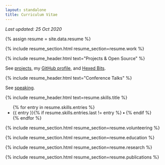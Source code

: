 ```yaml
---
layout: standalone
title: Curriculum Vitae
---
```


<p class="text-muted"><i>Last updated: 25 Oct 2020</i></p>

{% assign resume = site.data.resume %}

<!-- WORK -->

{% include resume_section.html resume_section=resume.work %}

<!-- PROJECTS -->

{% include resume_header.html text="Projects & Open Source" %}

<p>See <a href="/projects">projects</a>, my <a href="{{ site.social_links.github }}">GitHub profile</a>, and <a href="https://www.hexedbits.com">Hexed Bits</a>.</p>

{% include resume_header.html text="Conference Talks" %}

<p>See <a href="/speaking">speaking</a>.</p>

<!-- SKILLS -->

{% include resume_header.html text=resume.skills.title %}

<ul class="list-inline">
{% for entry in resume.skills.entries %}
<li class="list-inline-item text-monospace">{{ entry }}{% if resume.skills.entries.last != entry %}<b> &bull; </b>{% endif %}</li>
{% endfor %}
</ul>

<!-- VOLUNTEERING -->

{% include resume_section.html resume_section=resume.volunteering %}

<!-- EDUCATION -->

{% include resume_section.html resume_section=resume.education %}

<!-- RESEARCH -->

{% include resume_section.html resume_section=resume.research %}

<!-- PUBLICATIONS -->

{% include resume_section.html resume_section=resume.publications %}
